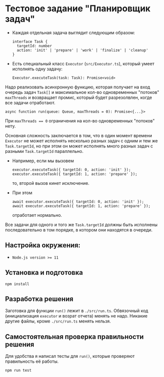 # Тестовое задание "Планировщик задач"

* Каждая отдельная задача выглядит следующим образом:
  ```
  interface Task {
    targetId: number
    action: 'init' | 'prepare' | 'work' | 'finalize' | 'cleanup'
  }
  ```
* Есть специальный класс `Executor` (`src/Executor.ts`), который умеет исполнять одну задачу:
  ```
  Executor.executeTask(task: Task): Promise<void>
  ```

Надо реализовать асинхронную функцию, которая получает на вход очередь
задач `Task[]` и максимальное кол-во одновременных "потоков" `maxThreads` и возвращает промис, который будет разрезолвлен, когде все задачи
отработают.

```
async function run(queue: Queue, maxThreads = 0): Promise<{...}>
```
При `maxThreads == 0` ограничения на кол-во одновременных "потоков" нету.

Основная сложность заключается в том, что в один момент времени `Executor` не может исполнять несколько разных задач с одним и тем же `Task.targetId`, но при этом он может исполнять много разных задач с разными `Task.targetId` параллельно.

* Например, если мы вызовем  
  ```
  executor.executeTask({ targetId: 0, action: 'init' });
  executor.executeTask({ targetId: 1, action: 'prepare' });
  ```  
  то, второй вызов кинет исключение.

* При этом  
  ```
  await executor.executeTask({ targetId: 0, action: 'init' });
  await executor.executeTask({ targetId: 1, action: 'prepare' });
  ```  
  отработает нормально.

Все задачи для одного и того же `Task.targetId` должны быть исполнены последовательно в том порядке, в котором они находятся в очереди.

## Настройка окружения:

* `Node.js version >= 11`

## Установка и подготовка

`npm install`

## Разработка решения
Заготовка для функции `run()` лежит в `./src/run.ts`. Обвязочный код (инициализация `executor` и возрат отчета) менять не надо.
Никакие другие файлы, кроме `./src/run.ts` менять нельзя.

## Самостоятельная проверка правильности решения

Для удобства я написал тесты для `run()`, которые проверяют правильность её работы.

`npm run test`

